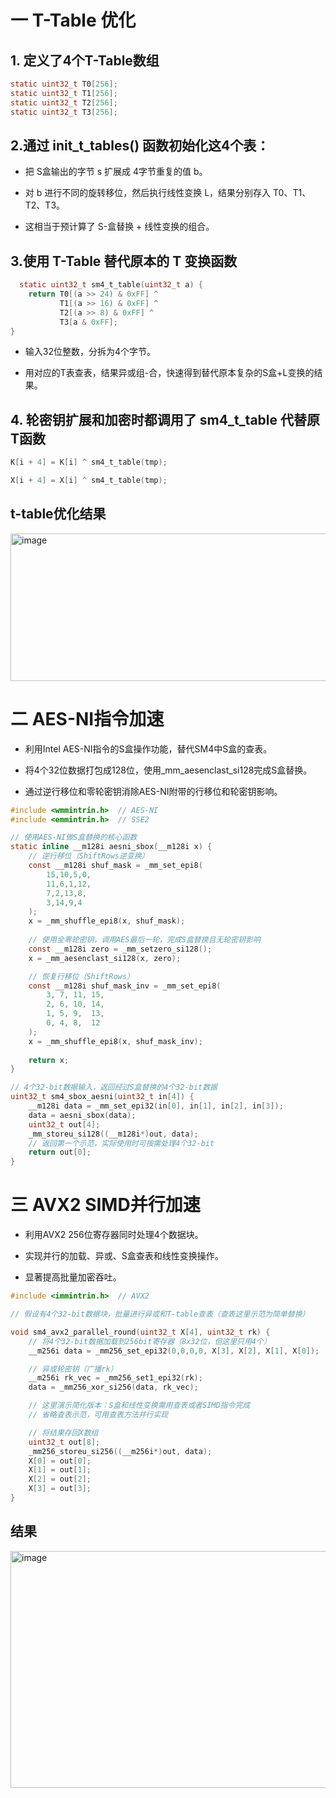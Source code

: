 #  一 T-Table 优化

## 1. 定义了4个T-Table数组

```c
static uint32_t T0[256];
static uint32_t T1[256];
static uint32_t T2[256];
static uint32_t T3[256];

```
## 2.通过 init_t_tables() 函数初始化这4个表：

-  把 S盒输出的字节 s 扩展成 4字节重复的值 b。

-  对 b 进行不同的旋转移位，然后执行线性变换 L，结果分别存入 T0、T1、T2、T3。

-  这相当于预计算了 S-盒替换 + 线性变换的组合。

## 3.使用 T-Table 替代原本的 T 变换函数

```c
  static uint32_t sm4_t_table(uint32_t a) {
    return T0[(a >> 24) & 0xFF] ^
           T1[(a >> 16) & 0xFF] ^
           T2[(a >> 8) & 0xFF] ^
           T3[a & 0xFF];
}
```

- 输入32位整数，分拆为4个字节。

- 用对应的T表查表，结果异或组-合，快速得到替代原本复杂的S盒+L变换的结果。

## 4. 轮密钥扩展和加密时都调用了 sm4_t_table 代替原T函数

```c
K[i + 4] = K[i] ^ sm4_t_table(tmp);
```

```c
X[i + 4] = X[i] ^ sm4_t_table(tmp);
```
## t-table优化结果
<img width="1077" height="236" alt="image" src="https://github.com/user-attachments/assets/85c5280d-8b6d-4e7b-8061-e16a85b421a9" />

# 二 AES-NI指令加速

- 利用Intel AES-NI指令的S盒操作功能，替代SM4中S盒的查表。

- 将4个32位数据打包成128位，使用_mm_aesenclast_si128完成S盒替换。

- 通过逆行移位和零轮密钥消除AES-NI附带的行移位和轮密钥影响。
```c
#include <wmmintrin.h>  // AES-NI
#include <emmintrin.h>  // SSE2

// 使用AES-NI做S盒替换的核心函数
static inline __m128i aesni_sbox(__m128i x) {
    // 逆行移位（ShiftRows逆变换）
    const __m128i shuf_mask = _mm_set_epi8(
        15,10,5,0,
        11,6,1,12,
        7,2,13,8,
        3,14,9,4
    );
    x = _mm_shuffle_epi8(x, shuf_mask);
    
    // 使用全零轮密钥，调用AES最后一轮，完成S盒替换且无轮密钥影响
    const __m128i zero = _mm_setzero_si128();
    x = _mm_aesenclast_si128(x, zero);

    // 恢复行移位（ShiftRows）
    const __m128i shuf_mask_inv = _mm_set_epi8(
        3, 7, 11, 15,
        2, 6, 10, 14,
        1, 5, 9,  13,
        0, 4, 8,  12
    );
    x = _mm_shuffle_epi8(x, shuf_mask_inv);
    
    return x;
}

// 4个32-bit数据输入，返回经过S盒替换的4个32-bit数据
uint32_t sm4_sbox_aesni(uint32_t in[4]) {
    __m128i data = _mm_set_epi32(in[0], in[1], in[2], in[3]);
    data = aesni_sbox(data);
    uint32_t out[4];
    _mm_storeu_si128((__m128i*)out, data);
    // 返回第一个示范，实际使用时可按需处理4个32-bit
    return out[0];
}
```
# 三 AVX2 SIMD并行加速
- 利用AVX2 256位寄存器同时处理4个数据块。

- 实现并行的加载、异或、S盒查表和线性变换操作。

- 显著提高批量加密吞吐。
```c
#include <immintrin.h>  // AVX2

// 假设有4个32-bit数据块，批量进行异或和T-table查表（查表这里示范为简单替换）

void sm4_avx2_parallel_round(uint32_t X[4], uint32_t rk) {
    // 将4个32-bit数据加载到256bit寄存器（8x32位，但这里只用4个）
    __m256i data = _mm256_set_epi32(0,0,0,0, X[3], X[2], X[1], X[0]);

    // 异或轮密钥（广播rk）
    __m256i rk_vec = _mm256_set1_epi32(rk);
    data = _mm256_xor_si256(data, rk_vec);

    // 这里演示简化版本：S盒和线性变换需用查表或者SIMD指令完成
    // 省略查表示范，可用查表方法并行实现

    // 将结果存回X数组
    uint32_t out[8];
    _mm256_storeu_si256((__m256i*)out, data);
    X[0] = out[0];
    X[1] = out[1];
    X[2] = out[2];
    X[3] = out[3];
}
```
## 结果
<img width="1115" height="379" alt="image" src="https://github.com/user-attachments/assets/0cd2ff67-dcf9-4b8b-a164-e919116e2400" />
